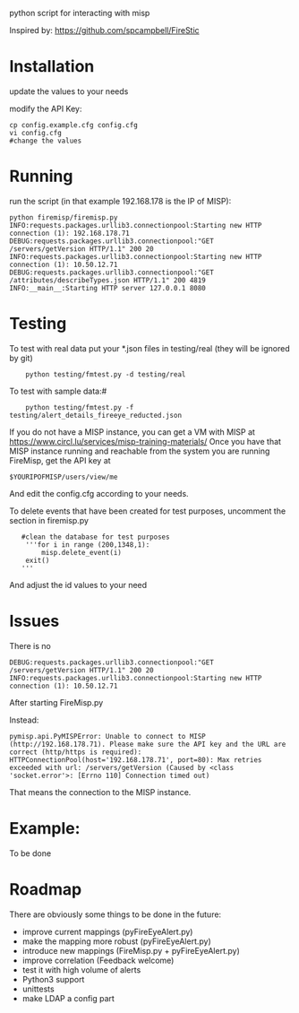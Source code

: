 python script for interacting with misp

Inspired by: https://github.com/spcampbell/FireStic

Installation
============

update the values to your needs

modify the API Key:
```
cp config.example.cfg config.cfg
vi config.cfg
#change the values
```

Running
=======

run the script (in that example 192.168.178 is the IP of MISP):

```
python firemisp/firemisp.py
INFO:requests.packages.urllib3.connectionpool:Starting new HTTP connection (1): 192.168.178.71
DEBUG:requests.packages.urllib3.connectionpool:"GET /servers/getVersion HTTP/1.1" 200 20
INFO:requests.packages.urllib3.connectionpool:Starting new HTTP connection (1): 10.50.12.71
DEBUG:requests.packages.urllib3.connectionpool:"GET /attributes/describeTypes.json HTTP/1.1" 200 4819
INFO:__main__:Starting HTTP server 127.0.0.1 8080

```


Testing
=======

To test with real data put your *.json files in testing/real (they will be ignored by git)

```
    python testing/fmtest.py -d testing/real
```

To test with sample data:#

```
    python testing/fmtest.py -f testing/alert_details_fireeye_reducted.json
```

If you do not have a MISP instance, you can get a VM with MISP at https://www.circl.lu/services/misp-training-materials/
Once you have that MISP instance running and reachable from the system you are running FireMisp, get the API key at

```
$YOURIPOFMISP/users/view/me
```

And edit the config.cfg according to your needs.

To delete events that have been created for test purposes, uncomment the section in firemisp.py

```
   #clean the database for test purposes
    '''for i in range (200,1348,1):
        misp.delete_event(i)
    exit()
   '''
```

And adjust the id values to your need


Issues
======

There is no
```
DEBUG:requests.packages.urllib3.connectionpool:"GET /servers/getVersion HTTP/1.1" 200 20
INFO:requests.packages.urllib3.connectionpool:Starting new HTTP connection (1): 10.50.12.71
```
After starting FireMisp.py

Instead:
```
pymisp.api.PyMISPError: Unable to connect to MISP (http://192.168.178.71). Please make sure the API key and the URL are correct (http/https is required): HTTPConnectionPool(host='192.168.178.71', port=80): Max retries exceeded with url: /servers/getVersion (Caused by <class 'socket.error'>: [Errno 110] Connection timed out)
```

That means the connection to the MISP instance.

Example:
========

To be done

Roadmap
=======

There are obviously some things to be done in the future:
- improve current mappings (pyFireEyeAlert.py)
- make the mapping more robust (pyFireEyeAlert.py)
- introduce new mappings (FireMisp.py + pyFireEyeAlert.py)
- improve correlation (Feedback welcome)
- test it with high volume of alerts
- Python3 support
- unittests
- make LDAP a config part